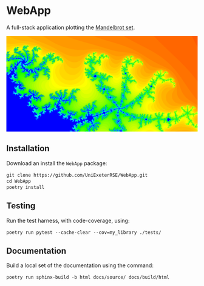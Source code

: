 # WebApp

A full-stack application plotting the [Mandelbrot set](https://mathworld.wolfram.com/MandelbrotSet.html).

![Mandelbrot image](./resources/images/mandelbrot.png)

## Installation

Download an install the `WebApp` package:

```shell
git clone https://github.com/UniExeterRSE/WebApp.git
cd WebApp
poetry install
```

## Testing

Run the test harness, with code-coverage, using:

```shell
poetry run pytest --cache-clear --cov=my_library ./tests/
```

## Documentation

Build a local set of the documentation using the command:

```shell
poetry run sphinx-build -b html docs/source/ docs/build/html
```